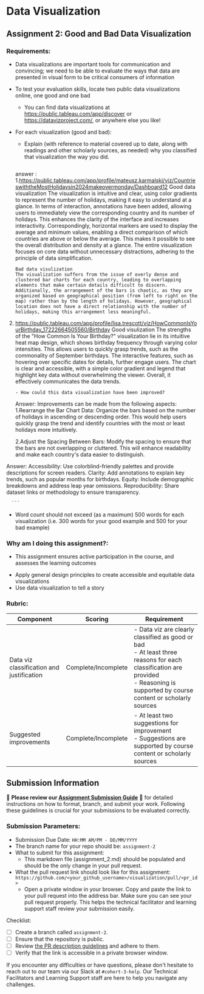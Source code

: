 # Data Visualization

## Assignment 2: Good and Bad Data Visualization

### Requirements:

- Data visualizations are important tools for communication and convincing; we need to be able to evaluate the ways that data are presented in visual form to be critical consumers of information 
- To test your evaluation skills, locate two public data visualizations online, one good and one bad  
    - You can find data visualizations at https://public.tableau.com/app/discover or https://datavizproject.com/, or anywhere else you like! 
- For each visualization (good and bad):  
    - Explain (with reference to material covered up to date, along with readings and other scholarly sources, as needed) why you classified that visualization the way you did.
      ```
     answer : 1.https://public.tableau.com/app/profile/mateusz.karmalski/viz/CountrieswiththeMostHolidaysin2024makeovermonday/Dashboard12
     Good data visualization 
      The visualization is intuitive and clear, using color gradients to represent the number of holidays, making it easy to understand at a glance. In terms of interaction, annotations have been added, allowing users to immediately view the corresponding country and its number of holidays. This enhances the clarity of the interface and increases interactivity. Correspondingly, horizontal markers are used to display the average and minimum values, enabling a direct comparison of which countries are above or below the average. This makes it possible to see the overall distribution and density at a glance. The entire visualization focuses on core data without unnecessary distractions, adhering to the principle of data simplification.
      
      Bad data visulization 
      The visualization suffers from the issue of overly dense and clustered bar charts for each country, leading to overlapping elements that make certain details difficult to discern. Additionally, the arrangement of the bars is chaotic, as they are organized based on geographical position (from left to right on the map) rather than by the length of holidays. However, geographical location does not have a direct relationship with the number of holidays, making this arrangement less meaningful.
2. https://public.tableau.com/app/profile/lisa.trescott/viz/HowCommonIsYourBirthday_17222664505560/Birthday 
Good visulization 
The strengths of the "How Common Is Your Birthday?" visualization lie in its intuitive heat map design, which shows birthday frequency through varying color intensities. This allows users to quickly grasp trends, such as the commonality of September birthdays. The interactive features, such as hovering over specific dates for details, further engage users. The chart is clear and accessible, with a simple color gradient and legend that highlight key data without overwhelming the viewer. Overall, it effectively communicates the data trends.



      ```
    - How could this data visualization have been improved?  
      ```
    Answer: Improvements can be made from the following aspects:
      1.Rearrange the Bar Chart Data: Organize the bars based on the number of holidays in ascending or descending order. This would help users quickly grasp the trend and identify countries with the most or least holidays more intuitively.
      
      2.Adjust the Spacing Between Bars: Modify the spacing to ensure that the bars are not overlapping or cluttered. This will enhance readability and make each country's data easier to distinguish.
      
Answer: 
Accessibility: Use colorblind-friendly palettes and provide descriptions for screen readers.
Clarity: Add annotations to explain key trends, such as popular months for birthdays.
Equity: Include demographic breakdowns and address leap year omissions.
Reproducibility: Share dataset links or methodology to ensure transparency.




      
      ```
- Word count should not exceed (as a maximum) 500 words for each visualization (i.e. 
300 words for your good example and 500 for your bad example)

### Why am I doing this assignment?:

- This assignment ensures active participation in the course, and assesses the learning outcomes
* Apply general design principles to create accessible and equitable data visualizations
* Use data visualization to tell a story

### Rubric:

| Component               | Scoring   | Requirement                                                 |
|-------------------------|-----------|-------------------------------------------------------------|
| Data viz classification and justification | Complete/Incomplete | - Data viz are clearly classified as good or bad<br />- At least three reasons for each classification are provided<br />- Reasoning is supported by course content or scholarly sources |
| Suggested improvements  | Complete/Incomplete | - At least two suggestions for improvement<br />- Suggestions are supported by course content or scholarly sources |

## Submission Information

🚨 **Please review our [Assignment Submission Guide](https://github.com/UofT-DSI/onboarding/blob/main/onboarding_documents/submissions.md)** 🚨 for detailed instructions on how to format, branch, and submit your work. Following these guidelines is crucial for your submissions to be evaluated correctly.

### Submission Parameters:
* Submission Due Date: `HH:MM AM/PM - DD/MM/YYYY`
* The branch name for your repo should be: `assignment-2`
* What to submit for this assignment:
    * This markdown file (assignment_2.md) should be populated and should be the only change in your pull request.
* What the pull request link should look like for this assignment: `https://github.com/<your_github_username>/visualization/pull/<pr_id>`
    * Open a private window in your browser. Copy and paste the link to your pull request into the address bar. Make sure you can see your pull request properly. This helps the technical facilitator and learning support staff review your submission easily.

Checklist:
- [ ] Create a branch called `assignment-2`.
- [ ] Ensure that the repository is public.
- [ ] Review [the PR description guidelines](https://github.com/UofT-DSI/onboarding/blob/main/onboarding_documents/submissions.md#guidelines-for-pull-request-descriptions) and adhere to them.
- [ ] Verify that the link is accessible in a private browser window.

If you encounter any difficulties or have questions, please don't hesitate to reach out to our team via our Slack at `#cohort-3-help`. Our Technical Facilitators and Learning Support staff are here to help you navigate any challenges.
